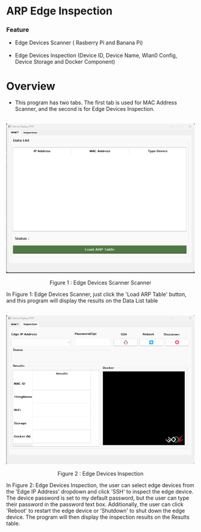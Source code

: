<H1> ARP Edge Inspection </H1>

<H3> Feature </H3>

- Edge Devices Scanner ( Rasberry Pi and Banana Pi) <br></br>
- Edge Devices Inspection (Device ID, Device Name, Wlan0 Config, Device Storage and Docker Component)

<H1> Overview </H1>

- This program has two tabs. The first tab is used for MAC Address Scanner, and the second is for Edge Devices Inspection. <br> </br>
<p align="center">

![Alt text](img/ARP_F1.png)
<p align="center"> Figure 1 : Edge Devices Scanner Scanner </p> 
In Figure 1: Edge Devices Scanner, just click the 'Load ARP Table' button, and this program will display the results on the Data List table <br></br>

![!\[Alt text\](image.png)](img/ARP_F2.png)
<p align="center"> Figure 2 : Edge Devices Inspection </p>  
In Figure 2: Edge Devices Inspection, the user can select edge devices from the 'Edge IP Address' dropdown and click 'SSH' to inspect the edge device. The device password is set to my default password, but the user can type their password in the password text box. Additionally, the user can click 'Reboot' to restart the edge device or 'Shutdown' to shut down the edge device. The program will then display the inspection results on the Results table.

</p>
